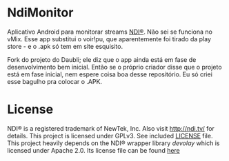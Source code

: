 # NdiMonitor

Aplicativo Android para monitorar streams [NDI®](http://ndi.tv/). Não sei se funciona no vMix. Esse app substitui o voir!pu, que aparentemente foi tirado da play store - e o .apk só tem em site esquisito.

Fork do projeto do Daubli; ele diz que o app ainda está em fase de desenvolvimento bem inicial. Então se o próprio criador disse que o projeto está em fase inicial, nem espere coisa boa desse repositório. Eu só criei esse bagulho pra colocar o .APK.

# License

NDI® is a registered trademark of NewTek, Inc. Also visit http://ndi.tv/ for details.
This project is licensed under GPLv3. See included [LICENSE](LICENSE) file.
This project heavily depends on the NDI® wrapper library _devolay_ which is licensed under Apache 2.0. Its license file can be found [here](https://github.com/WalkerKnapp/devolay/blob/release/LICENSE)
